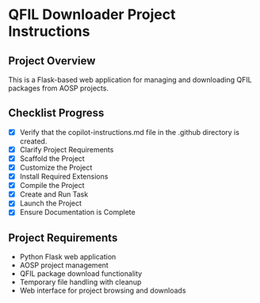 # QFIL Downloader Project Instructions

## Project Overview
This is a Flask-based web application for managing and downloading QFIL packages from AOSP projects.

## Checklist Progress
- [x] Verify that the copilot-instructions.md file in the .github directory is created.
- [x] Clarify Project Requirements  
- [x] Scaffold the Project
- [x] Customize the Project
- [x] Install Required Extensions
- [x] Compile the Project
- [x] Create and Run Task
- [x] Launch the Project
- [x] Ensure Documentation is Complete

## Project Requirements
- Python Flask web application
- AOSP project management
- QFIL package download functionality
- Temporary file handling with cleanup
- Web interface for project browsing and downloads